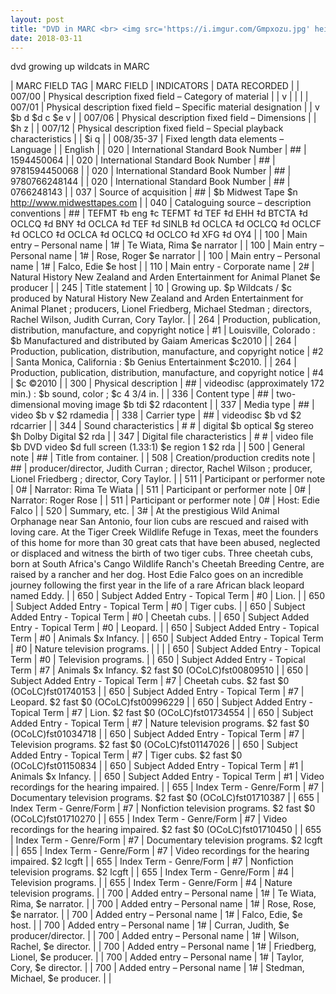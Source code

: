 ```yaml
---
layout: post
title: "DVD in MARC <br> <img src='https://i.imgur.com/Gmpxozu.jpg' height='375' width='225'>"
date: 2018-03-11
---
```


<div class="show"> dvd growing up wildcats in MARC 
</div>


| MARC FIELD TAG | MARC FIELD  | INDICATORS  | DATA RECORDED  |
 | 007/00  | Physical description fixed field – Category of material   |   | v  |  |  |
 | 007/01  | Physical description fixed field – Specific material designation  |   | v $b d $d c $e v |
 | 007/06  | Physical description fixed field – Dimensions  |   | $h z |
 | 007/12  | Physical description fixed field – Special playback characteristics  |   | $i q |
 | 008/35-37  | Fixed length data elements – Language  |   | English |
 | 020  | International Standard Book Number  | ##  | 1594450064 |
 | 020  | International Standard Book Number  | ##  | 9781594450068 |
 | 020  | International Standard Book Number  | ##  | 9780766248144 |
 | 020  | International Standard Book Number  | ##  | 0766248143 |
 | 037  | Source of acquisition  | ##  | $b Midwest Tape $n http://www.midwesttapes.com  |
 | 040  | Cataloguing source – description conventions  | ##  |   TEFMT ‡b eng ‡c TEFMT ‡d TEF ‡d EHH ‡d BTCTA ‡d OCLCQ ‡d BNY ‡d OCLCA ‡d TEF ‡d SINLB ‡d OCLCA ‡d OCLCQ ‡d OCLCF ‡d OCLCO ‡d OCLCA ‡d OCLCQ ‡d OCLCO ‡d XFG ‡d OY4  |
 | 100  | Main entry – Personal name  | 1#  | Te Wiata, Rima $e narrator |
 | 100  | Main entry – Personal name  | 1#  | Rose, Roger $e narrator |
 | 100  | Main entry – Personal name  | 1#  | Falco, Edie $e host |
 | 110 | Main entry - Corporate name | 2# | Natural History New Zealand and Arden Entertainment for Animal Planet $e producer  |
 | 245  | Title statement  | 10  | Growing up. $p Wildcats / $c produced by Natural History New Zealand and Arden Entertainment for Animal Planet ; producers, Lionel Friedberg, Michael Stedman ; directors, Rachel Wilson, Judith Curran, Cory Taylor. |
 | 264  | Production, publication, distribution, manufacture, and copyright notice  | #1  | Louisville, Colorado : $b Manufactured and distributed by Gaiam Americas $c2010 |
 | 264  | Production, publication, distribution, manufacture, and copyright notice  | #2 | Santa Monica, California : $b Genius Entertainment $c2010. |
 | 264  | Production, publication, distribution, manufacture, and copyright notice  | #4  | $c ©2010 |
 | 300  | Physical description  | ##  | videodisc (approximately 172 min.) : $b sound, color ; $c 4 3/4 in. |
 | 336  | Content type  | ##  | two-dimensional moving image $b tdi $2 rdacontent |
 | 337  | Media type  | ##  | video $b v $2 rdamedia |
 | 338  | Carrier type  | ##  | videodisc $b vd $2 rdcarrier |
 | 344  | Sound characteristics  | # #  | digital $b optical $g stereo $h Dolby Digital $2 rda  |
 | 347  | Digital file characteristics  | # #  | video file $b DVD video $d full screen (1.33:1) $e region 1 $2 rda |
 | 500  | General note  | ##  | Title from container. |
 | 508  | Creation/production credits note  | ##  | producer/director, Judith Curran ; director, Rachel Wilson ; producer, Lionel Friedberg ; director, Cory Taylor. |
 | 511  | Participant or performer note  | 0#  | Narrator: Rima Te Wiata |
 | 511  | Participant or performer note  | 0# | Narrator: Roger Rose |
 | 511  | Participant or performer note  | 0# | Host: Edie Falco |
 | 520  | Summary, etc.  | 3#  | At the prestigious Wild Animal Orphanage near San Antonio, four lion cubs are rescued and raised with loving care. At the Tiger Creek Wildlife Refuge in Texas, meet the founders of this home for more than 30 great cats that have been abused, neglected or displaced and witness the birth of two tiger cubs. Three cheetah cubs, born at South Africa's Cango Wildlife Ranch's Cheetah Breeding Centre, are raised by a rancher and her dog. Host Edie Falco goes on an incredible journey following the first year in the life of a rare African black leopard named Eddy. |
 | 650 | Subject Added Entry - Topical Term | #0 | Lion. |
 | 650 | Subject Added Entry - Topical Term | #0 | Tiger cubs. |
 | 650 | Subject Added Entry - Topical Term | #0 | Cheetah cubs. |
 | 650 | Subject Added Entry - Topical Term | #0 | Leopard. |
 | 650 | Subject Added Entry - Topical Term | #0 | Animals $x Infancy. |
 | 650 | Subject Added Entry - Topical Term | #0 | Nature television programs. |  |  |
 | 650 | Subject Added Entry - Topical Term | #0 | Television programs. |
 | 650 | Subject Added Entry - Topical Term | #7 | Animals $x Infancy. $2 fast $0 (OCoLC)fst00809510 |
 | 650 | Subject Added Entry - Topical Term | #7 | Cheetah cubs. $2 fast $0 (OCoLC)fst01740153 |
 | 650 | Subject Added Entry - Topical Term | #7 | Leopard. $2 fast $0 (OCoLC)fst00996229 |
 | 650 | Subject Added Entry - Topical Term | #7 | Lion. $2 fast $0 (OCoLC)fst01734554 |
 | 650 | Subject Added Entry - Topical Term | #7 | Nature television programs. $2 fast $0 (OCoLC)fst01034718 |
 | 650 | Subject Added Entry - Topical Term | #7 | Television programs. $2 fast $0 (OCoLC)fst01147026 |
 | 650 | Subject Added Entry - Topical Term | #7 | Tiger cubs. $2 fast $0 (OCoLC)fst01150834 |
 | 650 | Subject Added Entry - Topical Term | #1 | Animals $x Infancy. |
 | 650 | Subject Added Entry - Topical Term | #1 | Video recordings for the hearing impaired. |
 | 655 | Index Term - Genre/Form | #7 | Documentary television programs. $2 fast $0 (OCoLC)fst01710387 |
 | 655 | Index Term - Genre/Form | #7 | Nonfiction television programs. $2 fast $0 (OCoLC)fst01710270 |
 | 655 | Index Term - Genre/Form | #7 | Video recordings for the hearing impaired. $2 fast $0 (OCoLC)fst01710450 |
 | 655 | Index Term - Genre/Form | #7 | Documentary television programs. $2 lcgft |
 | 655 | Index Term - Genre/Form | #7 | Video recordings for the hearing impaired. $2 lcgft |
 | 655 | Index Term - Genre/Form | #7 | Nonfiction television programs. $2 lcgft |
 | 655 | Index Term - Genre/Form | #4 | Television programs. |
 | 655 | Index Term - Genre/Form | #4 | Nature television programs. |
 | 700  | Added entry – Personal name  | 1#  | Te Wiata, Rima, $e narrator. |
 | 700  | Added entry – Personal name  | 1#  | Rose, Rose, $e narrator. |
 | 700  | Added entry – Personal name  | 1#  | Falco, Edie, $e host. |
 | 700  | Added entry – Personal name  | 1#  | Curran, Judith, $e producer/director.  |
 | 700  | Added entry – Personal name  | 1#  | Wilson, Rachel, $e director. |
 | 700  | Added entry – Personal name  | 1#  | Friedberg, Lionel, $e producer. |
 | 700  | Added entry – Personal name  | 1#  | Taylor, Cory, $e director. |
 | 700  | Added entry – Personal name  | 1#  | Stedman, Michael, $e producer. |  | 

